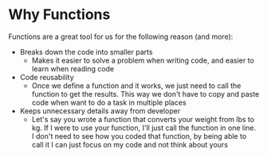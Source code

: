 # Why Functions

Functions are a great tool for us for the following reason (and more):

* Breaks down the code into smaller parts
    * Makes it easier to solve a problem when writing code, and easier to learn when reading code
* Code reusability
    * Once we define a function and it works, we just need to call the function to get the results. This way we don't have to copy and paste code when want to do a task in multiple places
* Keeps unnecessary details away from developer
    * Let's say you wrote a function that converts your weight from lbs to kg. If I were to use your function, I'll just call the function in one line. I don't need to see how you coded that function, by being able to call it I can just focus on my code and not think about yours
